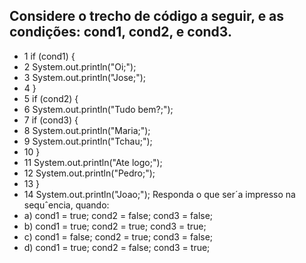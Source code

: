 ## Considere o trecho de código a seguir, e as condições: cond1, cond2, e cond3.

- 1 if (cond1) {
- 2 System.out.println("Oi;");
- 3 System.out.println("Jose;");
- 4 }
- 5 if (cond2) {
- 6 System.out.println("Tudo bem?;");
- 7 if (cond3) {
- 8 System.out.println("Maria;");
- 9 System.out.println("Tchau;");
- 10 }
- 11 System.out.println("Ate logo;");
- 12 System.out.println("Pedro;");
- 13 }
- 14 System.out.println("Joao;");
Responda o que ser´a impresso na sequˆencia, quando:
- a) cond1 = true; cond2 = false; cond3 = false;
- b) cond1 = true; cond2 = true; cond3 = true;
- c) cond1 = false; cond2 = true; cond3 = false;
- d) cond1 = true; cond2 = false; cond3 = true;

